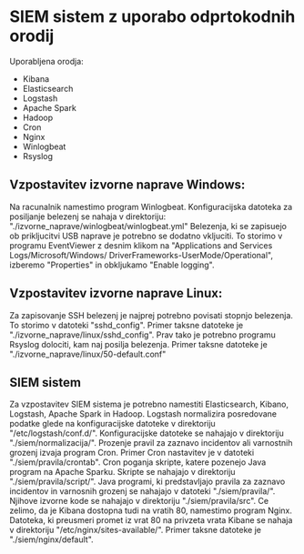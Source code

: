  # SIEM sistem z uporabo odprtokodnih orodij

Uporabljena orodja:
- Kibana
- Elasticsearch
- Logstash
- Apache Spark
- Hadoop
- Cron
- Nginx
- Winlogbeat
- Rsyslog


## Vzpostavitev izvorne naprave Windows:
Na racunalnik namestimo program Winlogbeat.
Konfiguracijska datoteka za posiljanje belezenj se nahaja v direktoriju:
"./izvorne_naprave/winlogbeat/winlogbeat.yml"
Belezenja, ki se zapisuejo ob prikljucitvi USB naprave je potrebno se dodatno vkljuciti.
To storimo v programu EventViewer z desnim klikom na "Applications and Services Logs/Microsoft/Windows/
DriverFrameworks-UserMode/Operational", izberemo "Properties" in obkljukamo "Enable logging".

## Vzpostavitev izvorne naprave Linux:
Za zapisovanje SSH belezenj je najprej potrebno povisati stopnjo belezenja. To storimo v datoteki "sshd_config".
Primer taksne datoteke je "./izvorne_naprave/linux/sshd_config". 
Prav tako je potrebno programu Rsyslog dolociti, kam naj posilja belezenja.
Primer taksne datoteke je "./izvorne_naprave/linux/50-default.conf"

## SIEM sistem
Za vzpostavitev SIEM sistema je potrebno namestiti Elasticsearch, Kibano, Logstash, Apache Spark in Hadoop.
Logstash normalizira posredovane podatke glede na konfiguracijske datoteke v direktoriju "/etc/logstash/conf.d/".
Konfiguracijske datoteke se nahajajo v direktoriju "./siem/normalizacija/".
Prozenje pravil za zaznavo incidentov ali varnostnih grozenj izvaja program Cron.
Primer Cron nastavitev je v datoteki "./siem/pravila/crontab".
Cron poganja skripte, katere pozenejo Java program na Apache Sparku.
Skripte se nahajajo v direktoriju "./siem/pravila/script/".
Java programi, ki predstavljajo pravila za zaznavo incidentov in varnosnih grozenj se nahajajo v datoteki "./siem/pravila/".
Njihove izvorne kode se nahajajo v direktoriju "./siem/pravila/src".
Ce zelimo, da je Kibana dostopna tudi na vratih 80, namestimo program Nginx.
Datoteka, ki preusmeri promet iz vrat 80 na privzeta vrata Kibane se nahaja v direktoriju "/etc/nginx/sites-available/".
Primer taksne datoteke je "./siem/nginx/default".
  
